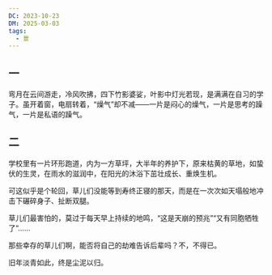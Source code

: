```yaml
---
DC: 2023-10-23
DM: 2025-03-03
tags:
  - 景
---
```

## 一

弯月在云间游走，冷风吹拂，四下竹影婆娑，叶影中灯光若现，是满满在自习的学子。虽开着窗，电扇转着，“燥气”却不减——一片是闷心的燥气，一片是思考的躁气，一片是私语的躁气。

## 二

学校里有一片环形跑道，内为一方草坪，大半年的养护下，原来枯黄的草地，如蛰伏的生灵，在雨水的滋润中，在阳光的沐浴下茁壮成长、重焕生机。

可这似乎是个轮回，草儿们没能等到寿终正寝的那天，而是在一次次如天塌般地冲击下碾碎身子、扯断双腿。

草儿们最害怕的，莫过于每天早上持续的地鸣，“这是天崩的预兆”“又有同胞牺牲了”……

那些幸存的草儿们啊，能否将自己的劫难告诉后辈吗？不，不得已。

旧年淡青如此，终是尘泥以归。
